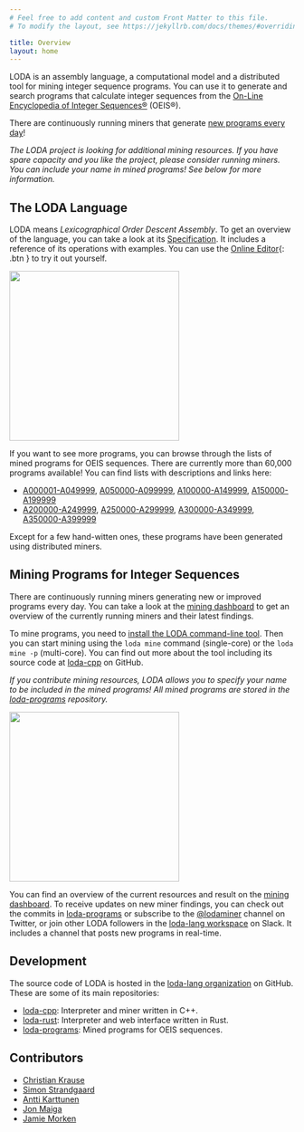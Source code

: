 ```yaml
---
# Feel free to add content and custom Front Matter to this file.
# To modify the layout, see https://jekyllrb.com/docs/themes/#overriding-theme-defaults

title: Overview
layout: home
---
```


LODA is an assembly language, a computational model and a distributed tool for mining integer sequence programs. You can use it to generate and search programs that calculate integer sequences from the [On-Line Encyclopedia of Integer Sequences®](https://oeis.org/) (OEIS®).

There are continuously running miners that generate [new programs every day](http://dashboard.loda-lang.org/grafana)!

*The LODA project is looking for additional mining resources. If you have spare capacity and you like the project, please consider running miners. You can include your name in mined programs! See below for more information.*

## The LODA Language

LODA means _Lexicographical Order Descent Assembly_. To get an overview of the language, you can take a look at its [Specification](spec). It includes a reference of its operations with examples. You can use the [Online Editor](edit/?oeis=45){: .btn } to try it out yourself.

<a href="https://loda-lang.org/edit/?oeis=2994"><img src="https://github.com/loda-lang/loda-lang.github.io/raw/master/loda-editor.png" width=300></a>

If you want to see more programs, you can browse through the lists of mined programs for OEIS sequences. There are currently more than 60,000 programs available! You can find lists with descriptions and links here:

* [A000001-A049999](list0), [A050000-A099999](list1), [A100000-A149999](list2), [A150000-A199999](list3)
* [A200000-A249999](list4), [A250000-A299999](list5), [A300000-A349999](list6), [A350000-A399999](list7)

Except for a few hand-witten ones, these programs have been generated using distributed miners.

## Mining Programs for Integer Sequences

There are continuously running miners generating new or improved programs every day. You can take a look at the [mining dashboard](http://dashboard.loda-lang.org/grafana) to get an overview of the currently running miners and their latest findings.

To mine programs, you need to [install the LODA command-line tool](install). Then you can start mining using the `loda mine` command (single-core) or the `loda mine -p` (multi-core). You can find out more about the tool including its source code at [loda-cpp](https://github.com/loda-lang/loda-cpp) on GitHub.

_If you contribute mining resources, LODA allows you to specify your name to be included in the mined programs! All mined programs are stored in the [loda-programs](https://github.com/loda-lang/loda-programs) repository._

<a href="http://loda-lang.org/install"><img src="https://github.com/loda-lang/loda-lang.github.io/raw/master/loda-cpp.png" width=300></a>

You can find an overview of the current resources and result on the [mining dashboard](http://dashboard.loda-lang.org/grafana). To receive updates on new miner findings, you can check out the commits in [loda-programs](https://github.com/loda-lang/loda-programs/commits/main) or subscribe to the [@lodaminer](https://twitter.com/lodaminer) channel on Twitter, or join other LODA followers in the [loda-lang workspace](https://loda-lang.slack.com/) on Slack.
It includes a channel that posts new programs in real-time.

## Development

The source code of LODA is hosted in the [loda-lang organization](https://github.com/loda-lang) on GitHub. These are some of its main repositories:

* [loda-cpp](https://github.com/loda-lang/loda-cpp): Interpreter and miner written in C++.
* [loda-rust](https://github.com/loda-lang/loda-rust): Interpreter and web interface written in Rust.
* [loda-programs](https://github.com/loda-lang/loda-programs): Mined programs for OEIS sequences.

## Contributors

* [Christian Krause](https://github.com/ckrause)
* [Simon Strandgaard](https://github.com/neoneye)
* [Antti Karttunen](https://github.com/karttu)
* [Jon Maiga](https://github.com/jonmaiga)
* [Jamie Morken](https://github.com/jmorken)
